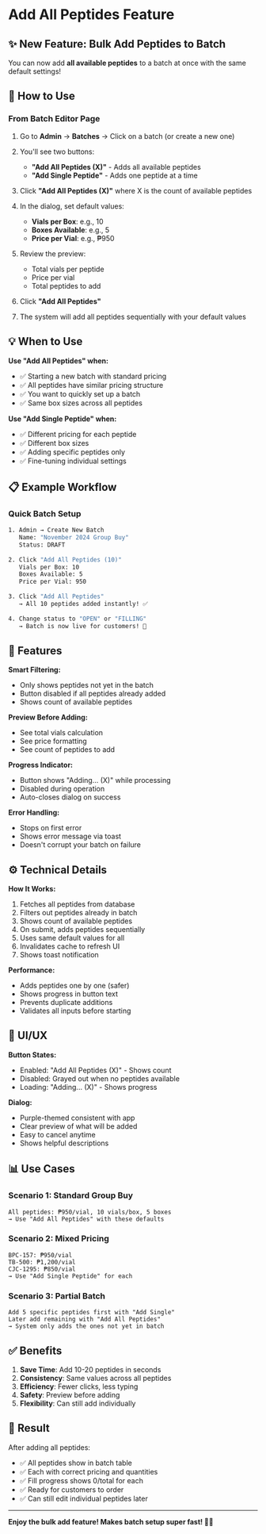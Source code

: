 # Add All Peptides Feature

## ✨ New Feature: Bulk Add Peptides to Batch

You can now add **all available peptides** to a batch at once with the same default settings!

## 🚀 How to Use

### From Batch Editor Page

1. Go to **Admin** → **Batches** → Click on a batch (or create a new one)

2. You'll see two buttons:
   - **"Add All Peptides (X)"** - Adds all available peptides
   - **"Add Single Peptide"** - Adds one peptide at a time

3. Click **"Add All Peptides (X)"** where X is the count of available peptides

4. In the dialog, set default values:
   - **Vials per Box**: e.g., 10
   - **Boxes Available**: e.g., 5
   - **Price per Vial**: e.g., ₱950

5. Review the preview:
   - Total vials per peptide
   - Price per vial
   - Total peptides to add

6. Click **"Add All Peptides"**

7. The system will add all peptides sequentially with your default values

## 💡 When to Use

**Use "Add All Peptides" when:**
- ✅ Starting a new batch with standard pricing
- ✅ All peptides have similar pricing structure
- ✅ You want to quickly set up a batch
- ✅ Same box sizes across all peptides

**Use "Add Single Peptide" when:**
- ✅ Different pricing for each peptide
- ✅ Different box sizes
- ✅ Adding specific peptides only
- ✅ Fine-tuning individual settings

## 📋 Example Workflow

### Quick Batch Setup

```bash
1. Admin → Create New Batch
   Name: "November 2024 Group Buy"
   Status: DRAFT
   
2. Click "Add All Peptides (10)"
   Vials per Box: 10
   Boxes Available: 5
   Price per Vial: 950
   
3. Click "Add All Peptides"
   → All 10 peptides added instantly! ✅
   
4. Change status to "OPEN" or "FILLING"
   → Batch is now live for customers! 🎉
```

## 🎯 Features

**Smart Filtering:**
- Only shows peptides not yet in the batch
- Button disabled if all peptides already added
- Shows count of available peptides

**Preview Before Adding:**
- See total vials calculation
- See price formatting
- See count of peptides to add

**Progress Indicator:**
- Button shows "Adding... (X)" while processing
- Disabled during operation
- Auto-closes dialog on success

**Error Handling:**
- Stops on first error
- Shows error message via toast
- Doesn't corrupt your batch on failure

## ⚙️ Technical Details

**How It Works:**
1. Fetches all peptides from database
2. Filters out peptides already in batch
3. Shows count of available peptides
4. On submit, adds peptides sequentially
5. Uses same default values for all
6. Invalidates cache to refresh UI
7. Shows toast notification

**Performance:**
- Adds peptides one by one (safer)
- Shows progress in button text
- Prevents duplicate additions
- Validates all inputs before starting

## 🎨 UI/UX

**Button States:**
- Enabled: "Add All Peptides (X)" - Shows count
- Disabled: Grayed out when no peptides available
- Loading: "Adding... (X)" - Shows progress

**Dialog:**
- Purple-themed consistent with app
- Clear preview of what will be added
- Easy to cancel anytime
- Shows helpful descriptions

## 📊 Use Cases

### Scenario 1: Standard Group Buy
```
All peptides: ₱950/vial, 10 vials/box, 5 boxes
→ Use "Add All Peptides" with these defaults
```

### Scenario 2: Mixed Pricing
```
BPC-157: ₱950/vial
TB-500: ₱1,200/vial
CJC-1295: ₱850/vial
→ Use "Add Single Peptide" for each
```

### Scenario 3: Partial Batch
```
Add 5 specific peptides first with "Add Single"
Later add remaining with "Add All Peptides"
→ System only adds the ones not yet in batch
```

## ✅ Benefits

1. **Save Time**: Add 10-20 peptides in seconds
2. **Consistency**: Same values across all peptides
3. **Efficiency**: Fewer clicks, less typing
4. **Safety**: Preview before adding
5. **Flexibility**: Can still add individually

## 🎉 Result

After adding all peptides:
- ✅ All peptides show in batch table
- ✅ Each with correct pricing and quantities
- ✅ Fill progress shows 0/total for each
- ✅ Ready for customers to order
- ✅ Can still edit individual peptides later

---

**Enjoy the bulk add feature! Makes batch setup super fast! 🚀💜**

